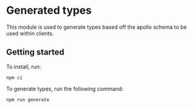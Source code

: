 # Generated types

This module is used to generate types based off the apollo schema to be used within clients.

## Getting started

To install, run:

```
npm ci
```

To generate types, run the following command:

```
npm run generate
```